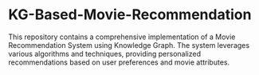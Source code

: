 # KG-Based-Movie-Recommendation
This repository contains a comprehensive implementation of a Movie Recommendation System using Knowledge Graph. The system leverages various algorithms and techniques, providing personalized recommendations based on user preferences and movie attributes.
